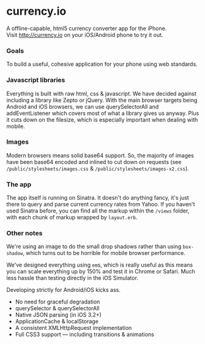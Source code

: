 # currency.io
A offline-capable, html5 currency converter app for the iPhone.  
Visit <http://currency.io> on your iOS/Android phone to try it out.

### Goals
To build a useful, cohesive application for your phone using web standards.

### Javascript libraries
Everything is built with raw html, css & javascript. We have decided against including a library like Zepto or jQuery. With the main browser targets being Android and iOS browsers, we can use querySelectorAll and addEventListener which covers most of what a library gives us anyway. Plus it cuts down on the filesize, which is especially important when dealing with mobile.

### Images
Modern browsers means solid base64 support. So, the majority of images have been base64 encoded and inlined to cut down on requests (see `/public/stylesheets/images.css` & `/public/stylesheets/images-x2.css`).

### The app
The app itself is running on Sinatra. It doesn't do anything fancy, it's just there to query and parse current currency rates from Yahoo. If you haven't used Sinatra before, you can find all the markup within the `/views` folder, with each chunk of markup wrapped by `layout.erb`.

### Other notes
We're using an image to do the small drop shadows rather than using `box-shadow`, which turns out to be horrible for mobile browser performance.

We've designed everything using `em`s, which is really useful as this means you can scale everything up by 150% and test it in Chrome or Safari. Much less hassle than testing directly in the iOS Simulator.

Developing strictly for Android/iOS kicks ass.
- No need for graceful degradation
- querySelector & querySelectorAll
- Native JSON parsing (in iOS 3.2+)
- ApplicationCache & localStorage
- A consistent XMLHttpRequest implementation
- Full CSS3 support — including transitions & animations
